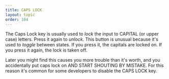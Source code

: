 ```yaml
---
title: CAPS LOCK
layout: topic
order: 104
---
```


The Caps Lock key is usually used to _lock_ the input to CAPITAL (or upper case) letters. Press it again to _unlock_. This button is unusual because it's used to _toggle_ between states. If you press it, the capitals are locked on. If you press it again, the lock is taken off. 

Later you might find this causes you more trouble than it's worth, and you 
accidentally put caps lock on AND START SHOUTING BY MISTAKE. For this reason it's common for some developers to disable the CAPS LOCK key.


